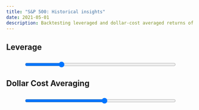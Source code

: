 ```yaml
---
title: "S&P 500: Historical insights"
date: 2021-05-01
description: Backtesting leveraged and dollar-cost averaged returns of the S&P 500
---
```


<script type="text/javascript" src="/assets/apexcharts.min.js"></script>
<script type="text/javascript" src="/assets/sp.js"></script>
<h2>Leverage</h2>
<div id="lev"></div>
<input style="display: block; margin: 2em auto; width: 80%; border: none" type="range" value="300" min="30" max="1200" step="1" oninput="l.updateSeries(leverage(this.value))">
<h2>Dollar Cost Averaging</h2>
<div id="dca"></div>
<input style="display: block; margin: 2em auto; width: 80%;" type="range" value="50" min="5" max="90" step="1" oninput="d.updateOptions({series: dca(this.value), title: {text: 'Returns after ' + this.value + ' years invested'}})">

<script type="text/javascript">
const divgrowth = sp.map(item => (1 + item.Dividend / item.SP500) ** (1 / 12)).reduce((a, b) => a.concat(a[a.length - 1] * b), [1]);
const total_return = sp.map((item, i, arr) => ({date: item.Date, index: item.SP500 * divgrowth[i], rate: (1 + item["Long Interest Rate"] / 100) ** (1 / 12) - 1})).map((item, i, arr) => Object.assign(item, {change: item.index / (arr[i - 1] || item).index - 1}));

const leverage = months => {
  const data = total_return.slice(-months - 1);
  const lev = lev => data.slice(1).map(item => 1 + lev * (item.change - item.rate) + item.rate).reduce((a, b) => a.concat(a[a.length - 1] * b), [1]).map((item, i, arr) => ({x: data[i].date, y: item}));

  return [1, 2, 3, 4].map(i => ({name: i + 'x leveraged', data: lev(i)}));
}

const dca = years => {
  const smooth = months => {
    const average = [];
    for (var i = 99 * 12; i < total_return.length; i++) {
      const sell = total_return.slice(i - months, i).map(item => item.index).reduce((a, b) => a + b) / months;
      const buy = total_return.slice(i - years*12, i - years*12 + months).map(item => item.index).reduce((a, b) => a + b) / months;
      average.push({x: total_return[i].date, y: sell / buy});
    }
    return average;
  };

  return [1, 12, 24, 48].map(i => ({name: i + ' month average', data: smooth(i)}));
}

const draw = (series, title, id) => {
  chart = new ApexCharts(document.querySelector(id), {
    series: series,
    chart: {
      height: 600,
      id: 'main',
      type: 'line',
      zoom: { enabled: false },
      animations: { enabled: false }
    },
    title: { text: title },
    stroke: { width: 3 },
    xaxis: { tickAmount: 20 },
    yaxis: { decimalsInFloat: 2 }
  });
  return chart;
}

l = draw(leverage(25*12), 'S&P 500 Monthly Total Return', '#lev');
d = draw(dca(50), 'Returns after 50 years invested', '#dca');

l.render();
d.render()
</script>